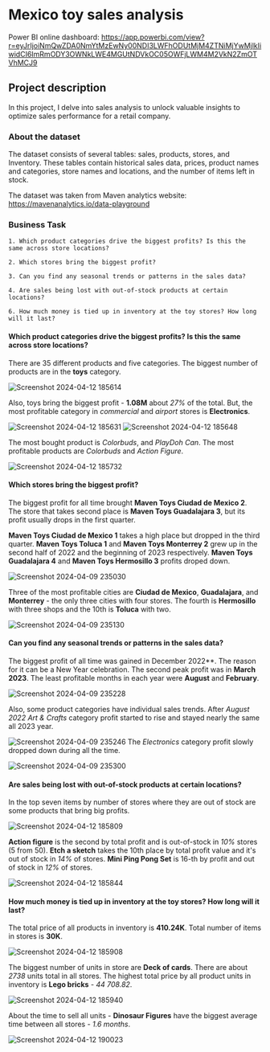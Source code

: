 # Mexico toy sales analysis

Power BI online dashboard: https://app.powerbi.com/view?r=eyJrIjoiNmQwZDA0NmYtMzEwNy00NDI3LWFhODUtMjM4ZTNiMjYwMjlkIiwidCI6ImRmODY3OWNkLWE4MGUtNDVkOC05OWFjLWM4M2VkN2ZmOTVhMCJ9

## Project description
In this project, I delve into sales analysis to unlock valuable insights to optimize sales performance for a retail company.

### About the dataset 
The dataset consists of several tables: sales, products, stores, and Inventory. These tables contain historical sales data, prices, product names and categories, store names and locations, and the number of items left in stock.

The dataset was taken from Maven analytics website: https://mavenanalytics.io/data-playground

### Business Task
    1. Which product categories drive the biggest profits? Is this the same across store locations?

    2. Which stores bring the biggest profit?

    3. Can you find any seasonal trends or patterns in the sales data?

    4. Are sales being lost with out-of-stock products at certain locations?

    6. How much money is tied up in inventory at the toy stores? How long will it last?

#### Which product categories drive the biggest profits? Is this the same across store locations?

There are 35 different products and five categories. The biggest number of products are in the  **toys** category. 

![Screenshot 2024-04-12 185614](https://github.com/boiarchuk-m/toy_sales_analysis/assets/85259110/a584de58-16ff-4ec0-bdb0-102798f76a60)

Also, toys bring the biggest profit - **1.08M** about *27%* of the total.
But, the most profitable category in *commercial* and *airport* stores is **Electronics**.

![Screenshot 2024-04-12 185631](https://github.com/boiarchuk-m/toy_sales_analysis/assets/85259110/88b5f8b8-e07d-4d81-aae3-988999026dfc)
![Screenshot 2024-04-12 185648](https://github.com/boiarchuk-m/toy_sales_analysis/assets/85259110/1d3fecf8-eeea-4798-b7a8-f7a46bee6231)

The most bought product is *Colorbuds*, and *PlayDoh Can*. The most profitable products are *Colorbuds* and *Action Figure*.

![Screenshot 2024-04-12 185732](https://github.com/boiarchuk-m/toy_sales_analysis/assets/85259110/1d734793-cb05-45f3-81d9-0718c9f5c306)

#### Which stores bring the biggest profit?

The biggest profit for all time brought 
**Maven Toys Ciudad de Mexico 2**. The store that takes second place is **Maven Toys Guadalajara 3**, but its profit usually drops in the first quarter. 

**Maven Toys Ciudad de Mexico 1** takes a high place but dropped in the third quarter. **Maven Toys Toluca 1** and **Maven Toys Monterrey 2** grew up in the second half of 2022 and the beginning of 2023 respectively. **Maven Toys Guadalajara 4**  and **Maven Toys Hermosillo 3** profits droped down.

![Screenshot 2024-04-09 235030](https://github.com/boiarchuk-m/toy_sales_analysis/assets/85259110/6fa96983-9b79-487e-ab16-23b18665b427)

Three of the most profitable cities are **Ciudad de Mexico**, **Guadalajara**, and **Monterrey** - the only three cities with four stores. The fourth is **Hermosillo** with three shops and the 10th is **Toluca** with two.

![Screenshot 2024-04-09 235130](https://github.com/boiarchuk-m/toy_sales_analysis/assets/85259110/2bd8d6c0-cf8a-47cd-a157-bee962b33fb1)

#### Can you find any seasonal trends or patterns in the sales data?

The biggest profit of all time was gained in December 2022**. The reason for it can be a New Year celebration. The second peak profit was in **March 2023**. The least profitable months in each year were **August** and **February**.

![Screenshot 2024-04-09 235228](https://github.com/boiarchuk-m/toy_sales_analysis/assets/85259110/345466f7-4303-4917-b287-d47047366f8b)

Also, some product categories have individual sales trends. After *August 2022* *Art & Crafts* category profit started to rise and stayed nearly the same all 2023 year.

![Screenshot 2024-04-09 235246](https://github.com/boiarchuk-m/toy_sales_analysis/assets/85259110/7e4d4eb5-991c-4987-bdd2-34aa845d6001)
The *Electronics* category profit slowly dropped down during all the time.

![Screenshot 2024-04-09 235300](https://github.com/boiarchuk-m/toy_sales_analysis/assets/85259110/1e8543b7-7867-4224-973d-2d2ba8c48670)

#### Are sales being lost with out-of-stock products at certain locations?

In the top seven items by number of stores where they are out of stock are some products that bring big profits. 

![Screenshot 2024-04-12 185809](https://github.com/boiarchuk-m/toy_sales_analysis/assets/85259110/1be93c1b-a709-4fc5-9ef2-48e356f51e2f)

**Action figure** is the second by total profit and is out-of-stock in *10%* stores (5 from 50). **Etch a sketch** takes the 10th place by total profit value and it's out of stock in *14%* of stores. **Mini Ping Pong Set** is 16-th by profit and out of stock in *12%* of stores.

![Screenshot 2024-04-12 185844](https://github.com/boiarchuk-m/toy_sales_analysis/assets/85259110/533e8348-2d41-4e54-9826-10acddd68413)

#### How much money is tied up in inventory at the toy stores? How long will it last?

The total price of all products in inventory is **410.24K**. Total number of items in stores is **30K**.

![Screenshot 2024-04-12 185908](https://github.com/boiarchuk-m/toy_sales_analysis/assets/85259110/22460567-71d0-40b7-8a05-d2ac71ac4bff)

The biggest number of units in store are **Deck of cards**. There are about *2738* units total in all stores. The highest total price by all product units in inventory is **Lego bricks** - *44 708.82*.

![Screenshot 2024-04-12 185940](https://github.com/boiarchuk-m/toy_sales_analysis/assets/85259110/cb8b8362-9a3c-4c01-95b0-d5b9117397ae)

About the time to sell all units - **Dinosaur Figures** have the biggest average time between all stores - *1.6 months*.

![Screenshot 2024-04-12 190023](https://github.com/boiarchuk-m/toy_sales_analysis/assets/85259110/2103abd9-9447-450b-9b0d-b7afddd836a7)
